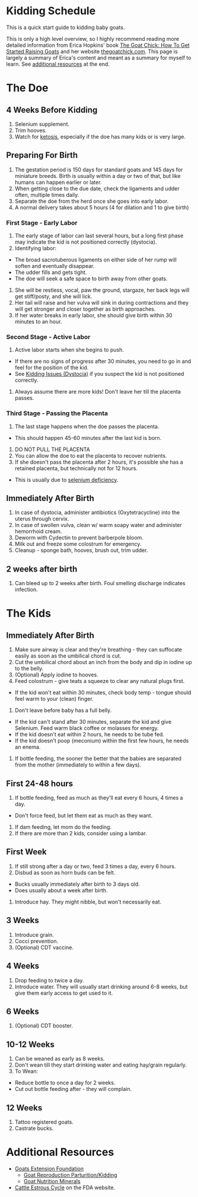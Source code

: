 # Kidding Schedule

This is a quick start guide to kidding baby goats.

This is only a high level overview, so I highly recommend reading more detailed information from Erica Hopkins' book [The Goat Chick: How To Get Started Raising Goats](https://www.amazon.com/Goat-Chick-Started-Raising-Goats-ebook/dp/B07BD3B7L3/) and her website [thegoatchick.com](http://www.thegoatchick.com/kidding.html). This page is largely a summary of Erica's content and meant as a summary for myself to learn. See [additional resources](#additional-resources) at the end.

# The Doe
## 4 Weeks Before Kidding
1. Selenium supplement.
1. Trim hooves.
1. Watch for [ketosis](https://goats.extension.org/goat-ketosis/), especially if the doe has many kids or is very large.

## Preparing For Birth
1. The gestation period is 150 days for standard goats and 145 days for miniature breeds. Birth is usually within a day or two of that, but like humans can happen earlier or later.
1. When getting close to the due date, check the ligaments and udder often, multiple times daily.
1. Separate the doe from the herd once she goes into early labor.
1. A normal delivery takes about 5 hours (4 for dilation and 1 to give birth)

### First Stage - Early Labor
1. The early stage of labor can last several hours, but a long first phase may indicate the kid is not positioned correctly (dystocia).
1. Identifying labor:
  * The broad sacrotuberous ligaments on either side of her rump will soften and eventually disappear.
  * The udder fills and gets tight.
  * The doe will seek a safe space to birth away from other goats.
1. She will be restless, vocal, paw the ground, stargaze, her back legs will get stiff/posty, and she will lick.
1. Her tail will raise and her vulva will sink in during contractions and they will get stronger and closer together as birth approaches.
1. If her water breaks in early labor, she should give birth within 30 minutes to an hour.

### Second Stage - Active Labor
1. Active labor starts when she begins to push.
  * If there are no signs of progress after 30 minutes, you need to go in and feel for the position of the kid.
  * See [Kidding Issues (Dystocia)](http://www.thegoatchick.com/kidding-issues-dystocia.html) if you suspect the kid is not positioned correctly.
1. Always assume there are more kids! Don't leave her till the placenta passes.

### Third Stage - Passing the Placenta
1. The last stage happens when the doe passes the placenta.
  * This should happen 45-60 minutes after the last kid is born.
1. DO NOT PULL THE PLACENTA
1. You can allow the doe to eat the placenta to recover nutrients.
1. If she doesn't pass the placenta after 2 hours, it's possible she has a retained placenta, but technically not for 12 hours.
  * This is usually due to [selenium deficiency](https://goats.extension.org/goat-nutrition-selenium/).

## Immediately After Birth
1. In case of dystocia, administer antibiotics (Oxytetracycline) into the uterus through cervix.
1. In case of swollen vulva, clean w/ warm soapy water and administer hemorrhoid cream.
1. Deworm with Cydectin to prevent barberpole bloom.
1. Milk out and freeze some colostrum for emergency.
1. Cleanup - sponge bath, hooves, brush out, trim udder.

## 2 weeks after birth
1. Can bleed up to 2 weeks after birth. Foul smelling discharge indicates infection.

# The Kids
## Immediately After Birth
1. Make sure airway is clear and they're breathing - they can suffocate easily as soon as the umbilical chord is cut.
1. Cut the umbilical chord about an inch from the body and dip in iodine up to the belly.
1. (Optional) Apply iodine to hooves.
1. Feed colostrum - give teats a squeeze to clear any natural plugs first.
  * If the kid won't eat within 30 minutes, check body temp - tongue should feel warm to your (clean) finger.
1. Don't leave before baby has a full belly.
  * If the kid can't stand after 30 minutes, separate the kid and give Selenium. Feed warm black coffee or molasses for energy.
  * If the kid doesn't eat within 2 hours, he needs to be tube fed.
  * If the kid doesn't poop (meconium) within the first few hours, he needs an enema.
1. If bottle feeding, the sooner the better that the babies are separated from the mother (immediately to within a few days).

## First 24-48 hours
1. If bottle feeding, feed as much as they'll eat every 6 hours, 4 times a day.
  * Don't force feed, but let them eat as much as they want.
1. If dam feeding, let mom do the feeding.
1. If there are more than 2 kids, consider using a lambar.

## First Week
1. If still strong after a day or two, feed 3 times a day, every 6 hours.
1. Disbud as soon as horn buds can be felt.
  * Bucks usually immediately after birth to 3 days old.
  * Does usually about a week after birth.
1. Introduce hay. They might nibble, but won't necessarily eat.

## 3 Weeks
1. Introduce grain.
1. Cocci prevention.
1. (Optional) CDT vaccine.

## 4 Weeks
1. Drop feeding to twice a day.
1. Introduce water. They will usually start drinking around 6-8 weeks, but give them early access to get used to it.

## 6 Weeks
1. (Optional) CDT booster.

## 10-12 Weeks
1. Can be weaned as early as 8 weeks.
1. Don't wean till they start drinking water and eating hay/grain regularly.
1. To Wean:
  * Reduce bottle to once a day for 2 weeks.
  * Cut out bottle feeding after - they will complain.

## 12 Weeks
1. Tattoo registered goats.
1. Castrate bucks.

# Additional Resources
* [Goats Extension Foundation](https://goats.extension.org/)
  * [Goat Reproduction Parturition/Kidding](https://goats.extension.org/goat-reproduction-parturition-kidding/)
  * [Goat Nutrition Minerals](https://goats.extension.org/goat-nutrition-minerals/)
* [Cattle Estrous Cycle](https://www.fda.gov/animal-veterinary/product-safety-information/cattle-estrous-cycle-and-fda-approved-animal-drugs-control-and-synchronize-estrus-resource-producers) on the FDA website.
